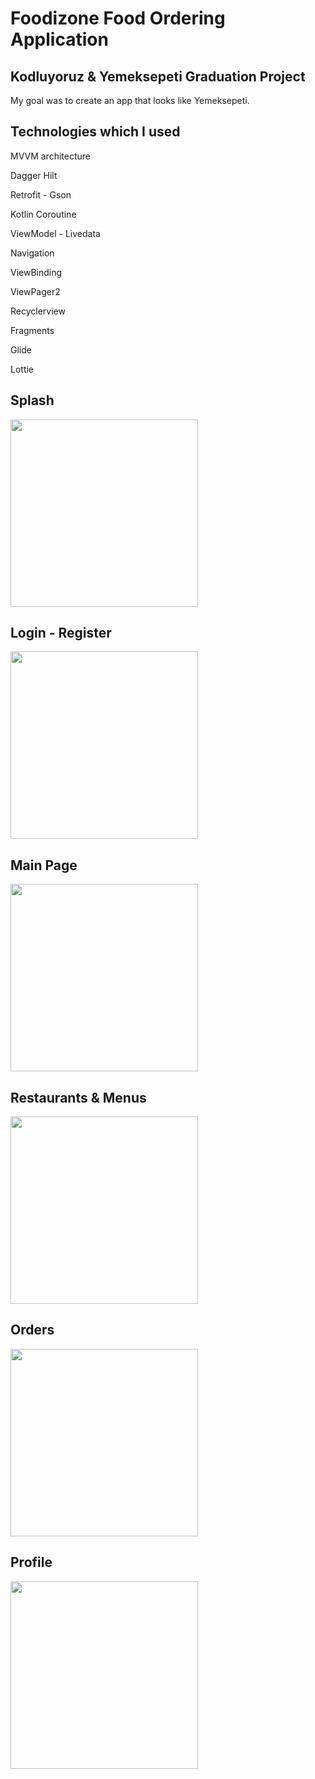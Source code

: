 # Foodizone Food Ordering Application

## Kodluyoruz &amp; Yemeksepeti Graduation Project

My goal was to create an app that looks like Yemeksepeti.

## Technologies which I used

 MVVM architecture

 Dagger Hilt

 Retrofit - Gson

 Kotlin Coroutine

 ViewModel - Livedata
 
 Navigation

ViewBinding

 ViewPager2
 
Recyclerview

Fragments

Glide

Lottie

## Splash
<image src=https://user-images.githubusercontent.com/80040232/130369767-2dff20fb-0a37-4c39-9c27-f447ca44d3bf.gif width="300">

## Login - Register
<image src=https://user-images.githubusercontent.com/80040232/130369813-f886579f-5699-4bd5-b23d-70a763be63a3.gif width="300">

## Main Page
<image src=https://user-images.githubusercontent.com/80040232/130369835-44b2d98d-d1f5-44eb-a669-59a142399ba5.gif width="300">

## Restaurants & Menus
<image src=https://user-images.githubusercontent.com/80040232/130369864-b8094529-f1d6-41bc-a9a0-ba3ac65cbd83.gif width="300">

## Orders

<image src=https://user-images.githubusercontent.com/80040232/130370087-0c61b60a-7186-4c21-a9e1-8916433813ec.gif width="300">


## Profile
<image src=https://user-images.githubusercontent.com/80040232/130369884-d7875775-ce66-4dc7-a5e2-b9f259ad4c02.gif width="300">



